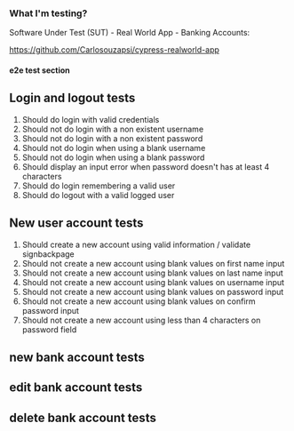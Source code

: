 ### What I'm testing?

Software Under Test (SUT) - Real World App - Banking Accounts:

https://github.com/Carlosouzapsi/cypress-realworld-app

#### e2e test section

## Login and logout tests

1. Should do login with valid credentials
2. Should not do login with a non existent username
3. Should not do login with a non existent password
4. Should not do login when using a blank username
5. Should not do login when using a blank password
6. Should display an input error when password doesn't has at least 4 characters
7. Should do login remembering a valid user
8. Should do logout with a valid logged user

## New user account tests

1. Should create a new account using valid information / validate signbackpage
2. Should not create a new account using blank values on first name input
3. Should not create a new account using blank values on last name input
4. Should not create a new account using blank values on username input
5. Should not create a new account using blank values on password input
6. Should not create a new account using blank values on confirm password input
7. Should not create a new account using less than 4 characters on password field

## new bank account tests

## edit bank account tests

## delete bank account tests
